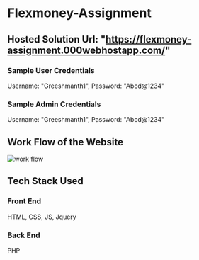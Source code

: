 # Flexmoney-Assignment
## Hosted Solution Url: "https://flexmoney-assignment.000webhostapp.com/"

### Sample User Credentials
  Username: "Greeshmanth1", Password: "Abcd@1234"
  
### Sample Admin Credentials
  Username: "Greeshmanth1", Password: "Abcd@1234" 
  
## Work Flow of the Website
![work flow](https://user-images.githubusercontent.com/79304704/207672014-a5e3984e-dd36-4672-9c64-669ff6146d5a.png)

## Tech Stack Used
### Front End 
HTML, CSS, JS, Jquery
### Back End
PHP

